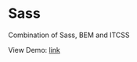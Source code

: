 # Sass
Combination of  Sass, BEM and ITCSS

View Demo: <a target="_blank" href="http://kanonir14.github.io/Sass/">link</a>
